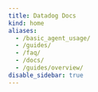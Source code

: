 ```yaml
---
title: Datadog Docs
kind: home
aliases:
  - /basic_agent_usage/
  - /guides/
  - /faq/
  - /docs/
  - /guides/overview/
disable_sidebar: true
---
```

